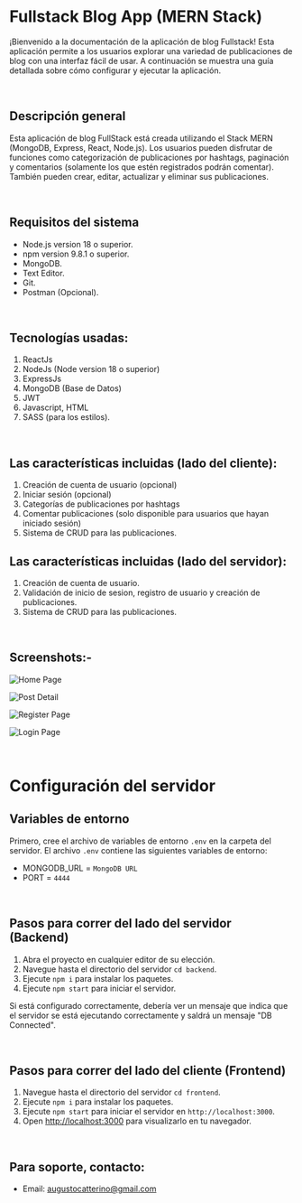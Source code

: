 # Fullstack Blog App (MERN Stack)

¡Bienvenido a la documentación de la aplicación de blog Fullstack! Esta aplicación permite a los usuarios explorar una variedad de publicaciones de blog con una interfaz fácil de usar. A continuación se muestra una guía detallada sobre cómo configurar y ejecutar la aplicación.

&nbsp;

## Descripción general

Esta aplicación de blog FullStack está creada utilizando el Stack MERN (MongoDB, Express, React, Node.js). Los usuarios pueden disfrutar de funciones como categorización de publicaciones por hashtags, paginación y comentarios (solamente los que estén registrados podrán comentar). También pueden crear, editar, actualizar y eliminar sus publicaciones.

&nbsp;

## Requisitos del sistema

- Node.js version 18 o superior.
- npm version 9.8.1 o superior.
- MongoDB.
- Text Editor.
- Git.
- Postman (Opcional).

&nbsp;

## Tecnologías usadas:

1. ReactJs
2. NodeJs (Node version 18 o superior)
3. ExpressJs
4. MongoDB (Base de Datos)
5. JWT
6. Javascript, HTML
7. SASS (para los estilos).

&nbsp;

## Las características incluidas (lado del cliente):

1. Creación de cuenta de usuario (opcional)
2. Iniciar sesión (opcional)
3. Categorías de publicaciones por hashtags
4. Comentar publicaciones (solo disponible para usuarios que hayan iniciado sesión)
5. Sistema de CRUD para las publicaciones.

## Las características incluidas (lado del servidor):

1. Creación de cuenta de usuario.
2. Validación de inicio de sesion, registro de usuario y creación de publicaciones.
3. Sistema de CRUD para las publicaciones.

&nbsp;

## Screenshots:-

![Home Page](https://res.cloudinary.com/dq4gkweh3/image/upload/v1702687229/a82ee7d179e58e9942a189cc7bb71074_e31kcc.jpg)

![Post Detail](https://res.cloudinary.com/dq4gkweh3/image/upload/v1702688514/localhost_3000_posts_undefined_4_ofuzu9.png)

![Register Page](https://res.cloudinary.com/dq4gkweh3/image/upload/v1702687226/localhost_3000_posts_undefined_3_jemzo0.png)

![Login Page ](https://res.cloudinary.com/dq4gkweh3/image/upload/v1702687227/localhost_3000_posts_undefined_2_vnazzc.png)

&nbsp;
&nbsp;

# Configuración del servidor

## Variables de entorno
Primero, cree el archivo de variables de entorno `.env` en la carpeta del servidor. El archivo `.env` contiene las siguientes variables de entorno:

- MONGODB_URL = `MongoDB URL`
- PORT = `4444`

&nbsp;

## Pasos para correr del lado del servidor (Backend)

1. Abra el proyecto en cualquier editor de su elección.
2. Navegue hasta el directorio del servidor `cd backend`.
3. Ejecute `npm i` para instalar los paquetes.
4. Ejecute `npm start` para iniciar el servidor.

Si está configurado correctamente, debería ver un mensaje que indica que el servidor se está ejecutando correctamente y saldrá un mensaje "DB Connected".

&nbsp;

## Pasos para correr del lado del cliente (Frontend)

1. Navegue hasta el directorio del servidor `cd frontend`.
2. Ejecute `npm i` para instalar los paquetes.
3. Ejecute `npm start` para iniciar el servidor en `http://localhost:3000`.
4. Open [http://localhost:3000](http://localhost:3000) para visualizarlo en tu navegador.

&nbsp;

## Para soporte, contacto:

- Email: augustocatterino@gmail.com
